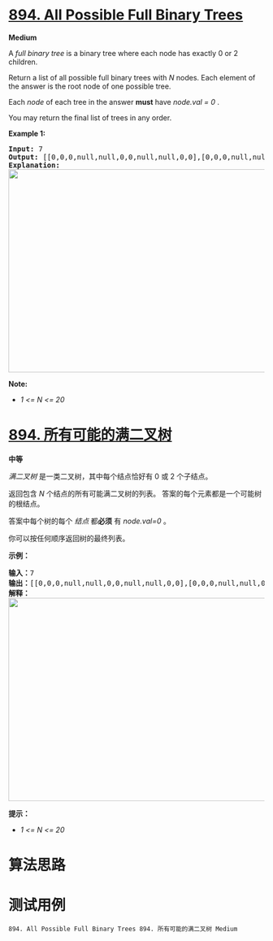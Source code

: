 # [894. All Possible Full Binary Trees][enTitle]

**Medium**

A  *full binary tree*  is a binary tree where each node has exactly 0 or 2 children.

Return a list of all possible full binary trees with  *N*  nodes. Each element of the answer is the root node of one possible tree.

Each  *node*  of each tree in the answer **must**  have  *node.val = 0* .

You may return the final list of trees in any order.



**Example 1:** 


<pre><strong>Input: </strong><span id="example-input-1-1">7
<strong>Output: </strong><span id="example-output-1">[[0,0,0,null,null,0,0,null,null,0,0],[0,0,0,null,null,0,0,0,0],[0,0,0,0,0,0,0],[0,0,0,0,0,null,null,null,null,0,0],[0,0,0,0,0,null,null,0,0]]
<strong>Explanation:</strong>
<img alt="" src="https://s3-lc-upload.s3.amazonaws.com/uploads/2018/08/22/fivetrees.png" style="width: 700px; height: 400px;">
</span></span></pre>



**Note:** 

-  *1 <= N <= 20* 


# [894. 所有可能的满二叉树][cnTitle]

**中等**

 *满二叉树* 是一类二叉树，其中每个结点恰好有 0 或 2 个子结点。

返回包含  *N*  个结点的所有可能满二叉树的列表。 答案的每个元素都是一个可能树的根结点。

答案中每个树的每个 *结点* 都**必须** 有  *node.val=0* 。

你可以按任何顺序返回树的最终列表。



**示例：** 


<pre><strong>输入：</strong>7
<strong>输出：</strong>[[0,0,0,null,null,0,0,null,null,0,0],[0,0,0,null,null,0,0,0,0],[0,0,0,0,0,0,0],[0,0,0,0,0,null,null,null,null,0,0],[0,0,0,0,0,null,null,0,0]]
<strong>解释：</strong>
<img style="height: 400px; width: 700px;" src="https://aliyun-lc-upload.oss-cn-hangzhou.aliyuncs.com/aliyun-lc-upload/uploads/2018/08/24/fivetrees.png" alt="">
</pre>



**提示：** 

-  *1 <= N <= 20* 




# 算法思路

# 测试用例
```
894. All Possible Full Binary Trees 894. 所有可能的满二叉树 Medium
```

[enTitle]: https://leetcode.com/problems/all-possible-full-binary-trees/
[cnTitle]: https://leetcode-cn.com/problems/all-possible-full-binary-trees/
